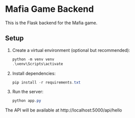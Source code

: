 # Mafia Game Backend

This is the Flask backend for the Mafia game.

## Setup

1. Create a virtual environment (optional but recommended):
   ```powershell
   python -m venv venv
   .\venv\Scripts\activate
   ```
2. Install dependencies:
   ```powershell
   pip install -r requirements.txt
   ```
3. Run the server:
   ```powershell
   python app.py
   ```

The API will be available at http://localhost:5000/api/hello
